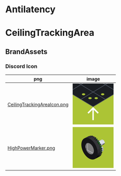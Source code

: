 # Antilatency
# CeilingTrackingArea
## BrandAssets

### Discord Icon
png | image
--- | --- 
[CeilingTrackingAreaIcon.png](CeilingTrackingAreaIcon.png) | <img src="CeilingTrackingAreaIcon.png" width="128px"/>
[HighPowerMarker.png](HighPowerMarker.png) | <img src="HighPowerMarker.png" width="128px"/>
